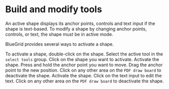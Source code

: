 # Build and modify tools
<p>
An active shape displays its anchor points, controls and text input if the shape is text-based. To modify a shape by changing anchor points, controls, or text, the shape must be in active mode.
</p>
<procedure title="Activate a shape">
<p>
    BlueGrid provides several ways to activate a shape.
</p>
<procedure title="Activate a shape by double click">
<step>
    To activate a shape, double-click on the shape.
</step>
</procedure>
<procedure title="Activate a shape with active tool">
<step>
    Select the active tool in the <code>select tools</code> group.
</step>
<step>
    Click on the shape you want to activate.
</step>
</procedure>
</procedure>

<procedure title="Move shape anchors">
<step>
    Activate the shape.
</step>
<step>
    Press and hold the anchor point you want to move.
</step>
<step>
    Drag the anchor point to the new position.
</step>
<step>
    Click on any other area on the <code>PDF draw board</code> to deactivate the shape.
</step>
</procedure>

<procedure title="Change text in text-based shapes">
<step>
    Activate the shape.
</step>
<step>
    Click on the text input to edit the text.
</step>
<step>
    Click on any other area on the <code>PDF draw board</code> to deactivate the shape.
</step>

</procedure>


